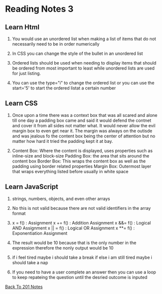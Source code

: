 # Reading Notes 3

## Learn Html

1. You would use an unordered list when making a list of items that do not necessarily need to be in order numerically

2. In CSS you can change the style of the bullet in an unordered list

3. Ordered lists should be used when needing to display items that should be ordered from most important to least while unordered lists are used for just listing.

4. You can use the type="i" to change the ordered list or you can use the start='5' to start the ordered listat a certain number

## Learn CSS

1. Once upon a time there was a context box that was all scared and alone till one day a padding box came and said it would defend the contnet and cover it from all sides not matter what. It would never allow the evil margin box to even get near it. The margin was always on the outisde and was jealous fo the content box being the center of attention but no matter how hard it tried the padding kept it at bay.

2. Content Box: Where the content is displayed, uses properties such as inline-size and block-size
Padding Box: the area that sits around the content box
Border Box: This wraps the content box as well as the padding using border related properties
Margin Box: Outermost layer that wraps everything listed before usually in white space

## Learn JavaScript

1. strings, numbers, objects, and even other arrays

2. No this is not valid because there are not valid identifiers in the array format

3. x = f() : Assignment
x += f() : Addition Assignment
x &&= f() : Logical AND Assignment
x || = f() : Logical OR Assignment
x **= f() : Exponentiation Assignment

4. The result would be 10 because that is the only number in the expression therefore the nonly output would be 10

5. if i feel tired maybe i should take a break if else i am still tired maybe i should take a nap

6. If you need to have a user complete an answer then you can use a loop to keep repateing the question until the desried outcome is inputed



 [Back To 201 Notes](https://stevenrej.github.io/reading-notes/readingnotes201main)